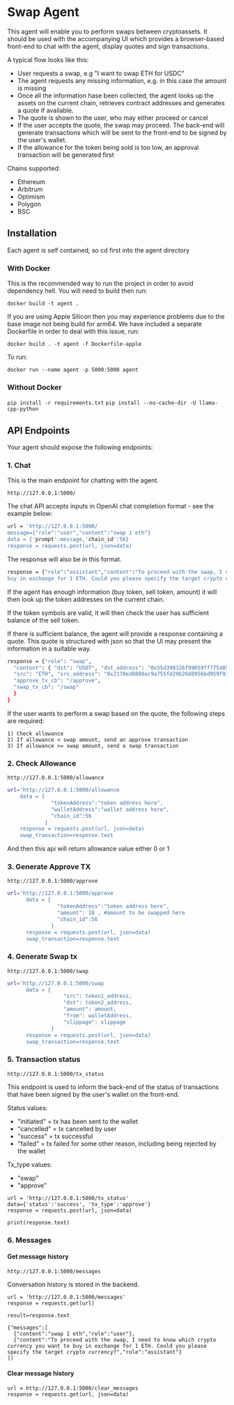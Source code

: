 #  Swap Agent

This agent will enable you to perform swaps between cryptoassets. It should be used with the accompanying UI which provides a browser-based front-end to chat with the agent, display quotes and sign transactions.

A typical flow looks like this:

- User requests a swap, e.g "I want to swap ETH for USDC"
- The agent requests any missing information, e.g. in this case the amount is missing
- Once all the information hase been collected, the agent looks up the assets on the current chain, retrieves contract addresses and generates a quote if available.
- The quote is shown to the user, who may either proceed or cancel
- If the user accepts the quote, the swap may proceed.  The back-end will generate transactions which will be sent to the front-end to be signed by the user's wallet.
- If the allowance for the token being sold is too low, an approval transaction will be generated first


Chains supported:
- Ethereum
- Arbitrum
- Optimism
- Polygon
- BSC




## Installation
Each agent is self contained, so cd first into the agent directory

### With Docker
This is the recommended way to run the project in order to avoid dependency hell.  You will need to build then run:


```docker build -t agent .```

If you are using Apple Silicon then you may experience problems due to the base image not being build for arm64. We have included a separate Dockerfile in order to deal with this issue, run:

```docker build . -t agent -f Dockerfile-apple```

To run:

```docker run --name agent -p 5000:5000 agent```

### Without Docker


```pip install -r requirements.txt```
```pip install --no-cache-dir -U llama-cpp-python```


## API Endpoints

Your agent should expose the following endpoints:

### 1. Chat 
This is the main endpoint for chatting with the agent. 
 
```http://127.0.0.1:5000/```

The chat API accepts inputs in OpenAI chat completion format - see the example below:


```sh
url = 'http://127.0.0.1:5000/
message={"role":"user","content":"swap 1 eth"}
data = {'prompt':message,'chain_id':56}
response = requests.post(url, json=data)
```

The response will also be in this format. 

```sh
response = {"role":"assistant","content":"To proceed with the swap, I need to know which crypto currency you want to 
buy in exchange for 1 ETH. Could you please specify the target crypto currency?"}
```

If the agent has enough information (buy token, sell token, amount) it will then look up the token addresses on the current chain. 

If the token symbols are valid, it will then check the user has sufficient balance of the sell token.

If there is sufficient balance, the agent will provide a response containing a quote.  This quote is structured with json so that the UI may present the information in a suitable way.


```sh
response = {"role": "swap",
  "content": { "dst": "USDT", "dst_address": "0x55d398326f99059ff775485246999027b3197955", "dst_amount": "3000",
  "src": "ETH", "src_address": "0x2170ed0880ac9a755fd29b2688956bd959f933f8", "src_amount": "1",
  "approve_tx_cb": "/approve",
  "swap_tx_cb": "/swap"
  }
}
  ```

If the user wants to perform a swap based on the quote, the following steps are required:

    1) Check allowance 
    2) If allowance < swap amount, send an approve transaction
    3) If allowance >= swap amount, send a swap transaction


### 2. Check Allowance 

 ```http://127.0.0.1:5000/allowance```

  ```sh
url='http://127.0.0.1:5000/allowance
      data = {
                "tokenAddress":"token address here",
                "walletAddress":"wallet address here",
                "chain_id":56
              }
      response = requests.post(url, json=data)
      swap_transaction=response.text

  ```
  And then this api will return allowance value either 0 or 1


### 3. Generate Approve TX

```http://127.0.0.1:5000/approve```

```sh
url='http://127.0.0.1:5000/approve
      data = {
                "tokenAddress":"token address here",
                "amount": 10 , #amount to be swapped here
                "chain_id":56
              }
      response = requests.post(url, json=data)
      swap_transaction=response.text

```

### 4. Generate Swap tx 

```http://127.0.0.1:5000/swap```

```sh
url='http://127.0.0.1:5000/swap
      data = {
                  "src": token1_address,
                  "dst": token2_address,
                  "amount": amount,
                  "from": walletAddress,
                  "slippage": slippage
              }
      response = requests.post(url, json=data)
      swap_transaction=response.text

```



### 5. Transaction status


```http://127.0.0.1:5000/tx_status```

This endpoint is used to inform the back-end of the status of transactions that have been signed by the user's wallet on the front-end.
	
Status values:

* "initiated" = tx has been sent to the wallet
* "cancelled" = tx cancelled by user
* "success" = tx successful
* "failed" = tx failed for some other reason, including being rejected by the wallet

Tx_type values:

* "swap"
* "approve"

```
url = 'http://127.0.0.1:5000/tx_status'
data={'status':'success', 'tx_type':'approve'}
response = requests.post(url, json=data)

print(response.text)
```


### 6. Messages

#### Get message history

```http://127.0.0.1:5000/messages```

Conversation history is stored in the backend.

```
url = 'http://127.0.0.1:5000/messages'
response = requests.get(url)

result=response.text
```


```
{"messages":[
  {"content":"swap 1 eth","role":"user"},
  {"content":"To proceed with the swap, I need to know which crypto currency you want to buy in exchange for 1 ETH. Could you please specify the target crypto currency?","role":"assistant"}
])
```

#### Clear message history


```
url = http://127.0.0.1:5000/clear_messages
response = requests.get(url, json=data)
```